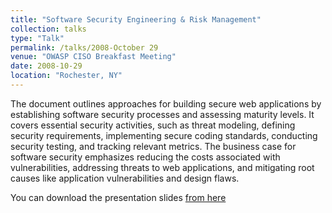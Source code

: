 ```yaml
---
title: "Software Security Engineering & Risk Management"
collection: talks
type: "Talk"
permalink: /talks/2008-October 29
venue: "OWASP CISO Breakfast Meeting"
date: 2008-10-29
location: "Rochester, NY"
---
```


The document outlines approaches for building secure web applications by establishing software security processes and assessing maturity levels. It covers essential security activities, such as threat modeling, defining security requirements, implementing secure coding standards, conducting security testing, and tracking relevant metrics. The business case for software security emphasizes reducing the costs associated with vulnerabilities, addressing threats to web applications, and mitigating root causes like application vulnerabilities and design flaws.

You can download the presentation slides [from here](https://www.slideshare.net/slideshow/rochester-security-summit-presentation/781064) 
